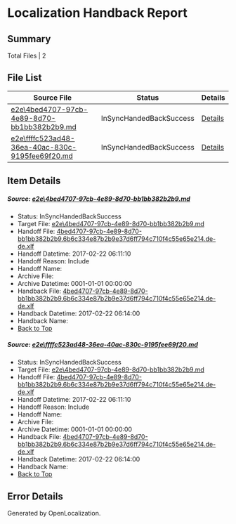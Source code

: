 # <a name='report-top'></a> Localization Handback Report

## Summary
 Total Files | 2

## File List
 Source File | Status | Details 
 ----------- | ------ | ------- 
 [e2e\4bed4707-97cb-4e89-8d70-bb1bb382b2b9.md](https://github.com/OpenLocalizationTestOrg/ol-test4/blob/780f7a01c27787e196757aee25ea10ff0919fc61/e2e/4bed4707-97cb-4e89-8d70-bb1bb382b2b9.md) | InSyncHandedBackSuccess | [Details](#f4494c4a86241bb98c66a82d0c5454a44e2be0411)
 [e2e\ffffc523ad48-36ea-40ac-830c-9195fee69f20.md](https://github.com/OpenLocalizationTestOrg/ol-test4/blob/780f7a01c27787e196757aee25ea10ff0919fc61/e2e/ffffc523ad48-36ea-40ac-830c-9195fee69f20.md) | InSyncHandedBackSuccess | [Details](#f4494c4a86241bb98c66a82d0c5454a44e2be0412)

## Item Details
##### <a name='f4494c4a86241bb98c66a82d0c5454a44e2be0411'></a> Source: [e2e\4bed4707-97cb-4e89-8d70-bb1bb382b2b9.md](https://github.com/OpenLocalizationTestOrg/ol-test4/blob/780f7a01c27787e196757aee25ea10ff0919fc61/e2e/4bed4707-97cb-4e89-8d70-bb1bb382b2b9.md)
* Status: InSyncHandedBackSuccess
* Target File: [e2e\4bed4707-97cb-4e89-8d70-bb1bb382b2b9.md](https://github.com/OpenLocalizationTestOrg/ol-test4-dede/blob/76720a7299f45523c71a638919ee0796c2429a6d/e2e/4bed4707-97cb-4e89-8d70-bb1bb382b2b9.md)
* Handoff File: [4bed4707-97cb-4e89-8d70-bb1bb382b2b9.6b6c334e87b2b9e37d6ff794c710f4c55e65e214.de-de.xlf](https://github.com/OpenLocalizationTestOrg/ol-test4-handoff/blob/c1a27387b849cfbec6cc07031413b9440ef49cd0/ol-handoff/OpenLocalizationTestOrg/ol-test4-dede/xinjiang/ht/4bed4707-97cb-4e89-8d70-bb1bb382b2b9.6b6c334e87b2b9e37d6ff794c710f4c55e65e214.de-de.xlf)
* Handoff Datetime: 2017-02-22 06:11:10
* Handoff Reason: Include
* Handoff Name: 
* Archive File: 
* Archive Datetime: 0001-01-01 00:00:00
* Handback File: [4bed4707-97cb-4e89-8d70-bb1bb382b2b9.6b6c334e87b2b9e37d6ff794c710f4c55e65e214.de-de.xlf](https://github.com/OpenLocalizationTestOrg/ol-test4-handback/blob/8bd5c426311d150de4478b4cc3ac56403f243330/ol-handback/OpenLocalizationTestOrg/ol-test4-dede/xinjiang/ht/4bed4707-97cb-4e89-8d70-bb1bb382b2b9.6b6c334e87b2b9e37d6ff794c710f4c55e65e214.de-de.xlf)
* Handback Datetime: 2017-02-22 06:14:00
* Handback Name: 
* [Back to Top](#report-top)

##### <a name='f4494c4a86241bb98c66a82d0c5454a44e2be0412'></a> Source: [e2e\ffffc523ad48-36ea-40ac-830c-9195fee69f20.md](https://github.com/OpenLocalizationTestOrg/ol-test4/blob/780f7a01c27787e196757aee25ea10ff0919fc61/e2e/ffffc523ad48-36ea-40ac-830c-9195fee69f20.md)
* Status: InSyncHandedBackSuccess
* Target File: [e2e\4bed4707-97cb-4e89-8d70-bb1bb382b2b9.md](https://github.com/OpenLocalizationTestOrg/ol-test4-dede/blob/76720a7299f45523c71a638919ee0796c2429a6d/e2e/4bed4707-97cb-4e89-8d70-bb1bb382b2b9.md)
* Handoff File: [4bed4707-97cb-4e89-8d70-bb1bb382b2b9.6b6c334e87b2b9e37d6ff794c710f4c55e65e214.de-de.xlf](https://github.com/OpenLocalizationTestOrg/ol-test4-handoff/blob/c1a27387b849cfbec6cc07031413b9440ef49cd0/ol-handoff/OpenLocalizationTestOrg/ol-test4-dede/xinjiang/ht/4bed4707-97cb-4e89-8d70-bb1bb382b2b9.6b6c334e87b2b9e37d6ff794c710f4c55e65e214.de-de.xlf)
* Handoff Datetime: 2017-02-22 06:11:10
* Handoff Reason: Include
* Handoff Name: 
* Archive File: 
* Archive Datetime: 0001-01-01 00:00:00
* Handback File: [4bed4707-97cb-4e89-8d70-bb1bb382b2b9.6b6c334e87b2b9e37d6ff794c710f4c55e65e214.de-de.xlf](https://github.com/OpenLocalizationTestOrg/ol-test4-handback/blob/8bd5c426311d150de4478b4cc3ac56403f243330/ol-handback/OpenLocalizationTestOrg/ol-test4-dede/xinjiang/ht/4bed4707-97cb-4e89-8d70-bb1bb382b2b9.6b6c334e87b2b9e37d6ff794c710f4c55e65e214.de-de.xlf)
* Handback Datetime: 2017-02-22 06:14:00
* Handback Name: 
* [Back to Top](#report-top)


## Error Details

Generated by OpenLocalization.
